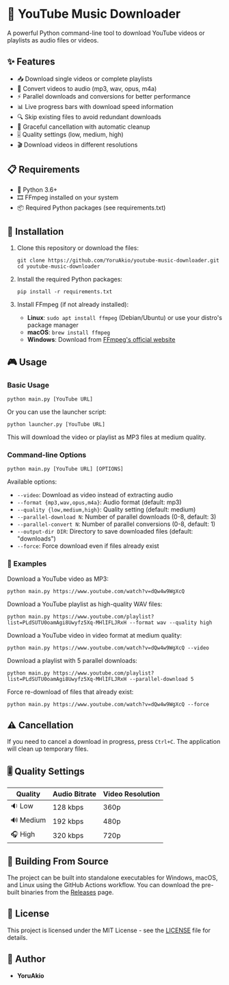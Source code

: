 # 🎵 YouTube Music Downloader

A powerful Python command-line tool to download YouTube videos or playlists as audio files or videos.

## ✨ Features

- 📥 Download single videos or complete playlists
- 🔄 Convert videos to audio (mp3, wav, opus, m4a)
- ⚡ Parallel downloads and conversions for better performance
- 📊 Live progress bars with download speed information
- 🔍 Skip existing files to avoid redundant downloads
- 🛑 Graceful cancellation with automatic cleanup
- 🎚️ Quality settings (low, medium, high)
- 🎬 Download videos in different resolutions

## 📋 Requirements

- 🐍 Python 3.6+
- 🎞️ FFmpeg installed on your system
- 📦 Required Python packages (see requirements.txt)

## 🚀 Installation

1. Clone this repository or download the files:
   ```
   git clone https://github.com/YoruAkio/youtube-music-downloader.git
   cd youtube-music-downloader
   ```

2. Install the required Python packages:
   ```
   pip install -r requirements.txt
   ```

3. Install FFmpeg (if not already installed):
   - **Linux**: `sudo apt install ffmpeg` (Debian/Ubuntu) or use your distro's package manager
   - **macOS**: `brew install ffmpeg`
   - **Windows**: Download from [FFmpeg's official website](https://ffmpeg.org/download.html)

## 🎮 Usage

### Basic Usage

```
python main.py [YouTube URL]
```

Or you can use the launcher script:

```
python launcher.py [YouTube URL]
```

This will download the video or playlist as MP3 files at medium quality.

### Command-line Options

```
python main.py [YouTube URL] [OPTIONS]
```

Available options:
- `--video`: Download as video instead of extracting audio
- `--format {mp3,wav,opus,m4a}`: Audio format (default: mp3)
- `--quality {low,medium,high}`: Quality setting (default: medium)
- `--parallel-download N`: Number of parallel downloads (0-8, default: 3)
- `--parallel-convert N`: Number of parallel conversions (0-8, default: 1)
- `--output-dir DIR`: Directory to save downloaded files (default: "downloads")
- `--force`: Force download even if files already exist

### 📝 Examples

Download a YouTube video as MP3:
```
python main.py https://www.youtube.com/watch?v=dQw4w9WgXcQ
```

Download a YouTube playlist as high-quality WAV files:
```
python main.py https://www.youtube.com/playlist?list=PLdSUTU0oamAgi8Uwyfz5Xq-MHlIFLJRxH --format wav --quality high
```

Download a YouTube video in video format at medium quality:
```
python main.py https://www.youtube.com/watch?v=dQw4w9WgXcQ --video
```

Download a playlist with 5 parallel downloads:
```
python main.py https://www.youtube.com/playlist?list=PLdSUTU0oamAgi8Uwyfz5Xq-MHlIFLJRxH --parallel-download 5
```

Force re-download of files that already exist:
```
python main.py https://www.youtube.com/watch?v=dQw4w9WgXcQ --force
```

## ⚠️ Cancellation

If you need to cancel a download in progress, press `Ctrl+C`. The application will clean up temporary files.

## 🎚️ Quality Settings

| Quality | Audio Bitrate | Video Resolution |
|---------|--------------|------------------|
| 🔉 Low  | 128 kbps     | 360p             |
| 🔊 Medium | 192 kbps     | 480p             |
| 🎧 High | 320 kbps     | 720p             |

## 🔧 Building From Source

The project can be built into standalone executables for Windows, macOS, and Linux using the GitHub Actions workflow. You can download the pre-built binaries from the [Releases](https://github.com/YoruAkio/youtube-music-downloader/releases) page.

## 📄 License

This project is licensed under the MIT License - see the [LICENSE](LICENSE) file for details.

## 👤 Author

- **YoruAkio** 